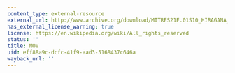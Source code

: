```yaml
---
content_type: external-resource
external_url: http://www.archive.org/download/MITRES21F.01S10_HIRAGANA_EXERCISES/6d3.mov
has_external_license_warning: true
license: https://en.wikipedia.org/wiki/All_rights_reserved
status: ''
title: MOV
uid: eff88a9c-dcfc-41f9-aad3-5168437c646a
wayback_url: ''
---
```

